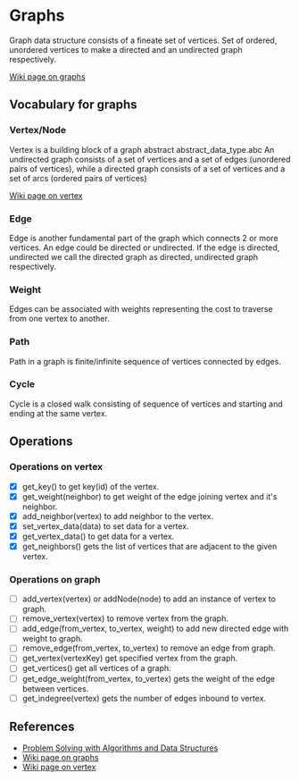 # Graphs

Graph data structure consists of a fineate set of vertices.
Set of ordered, unordered vertices to make a directed and
an undirected graph respectively.

[Wiki page on graphs](https://en.wikipedia.org/wiki/Graph_(abstract_data_type))

## Vocabulary for graphs

### Vertex/Node

Vertex is a building block of a graph abstract abstract_data_type.abc
An undirected graph consists of a set of vertices and a set of edges
(unordered pairs of vertices), while a directed graph consists of a
set of vertices and a set of arcs (ordered pairs of vertices)

[Wiki page on vertex](https://en.wikipedia.org/wiki/Vertex_(graph_theory))

### Edge

Edge is another fundamental part of the graph which connects 2 or more vertices.
An edge could be directed or undirected.
If the edge is directed, undirected we call the directed graph as directed, undirected graph respectively.

### Weight

Edges can be associated with weights representing the cost to traverse from one vertex to another.

### Path

Path in a graph is finite/infinite sequence of vertices connected by edges.

### Cycle

Cycle is a closed walk consisting of sequence of vertices and starting and
ending at the same vertex.

## Operations

### Operations on vertex

- [x] get_key() to get key(id) of the vertex.
- [x] get_weight(neighbor) to get weight of the edge joining vertex and it's neighbor.
- [x] add_neighbor(vertex) to add neighbor to the vertex.
- [x] set_vertex_data(data) to set data for a vertex.
- [x] get_vertex_data() to get data for a vertex.
- [x] get_neighbors() gets the list of vertices that are adjacent to the given vertex.

### Operations on graph

- [ ] add_vertex(vertex) or addNode(node) to add an instance of vertex to graph.
- [ ] remove_vertex(vertex) to remove vertex from the graph.
- [ ] add_edge(from_vertex, to_vertex, weight) to add new directed edge with weight to graph.
- [ ] remove_edge(from_vertex, to_vertex) to remove an edge from graph.
- [ ] get_vertex(vertexKey) get specified vertex from the graph.
- [ ] get_vertices() get all vertices of a graph.
- [ ] get_edge_weight(from_vertex, to_vertex) gets the weight of the edge between vertices.
- [ ] get_indegree(vertex) gets the number of edges inbound to vertex.

## References

- [Problem Solving with Algorithms and Data Structures](https://interactivepython.org/runestone/static/pythonds/Graphs/toctree.html)
- [Wiki page on graphs](https://en.wikipedia.org/wiki/Graph_(abstract_data_type))
- [Wiki page on vertex](https://en.wikipedia.org/wiki/Vertex_(graph_theory))